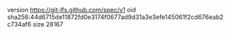 version https://git-lfs.github.com/spec/v1
oid sha256:44d6715de11872fd0e3174f0677ad9d31a3e3efe145061f2cd676eab2c734af6
size 28167
